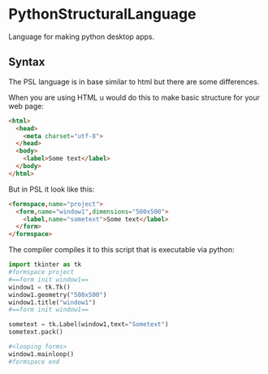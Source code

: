 # PythonStructuralLanguage
Language for making python desktop apps.

## Syntax

The PSL language is in base similar to html but there are some differences.

When you are using HTML u would do this to make basic structure for your web page:
```html
<html>
  <head>
    <meta charset="utf-8">
  </head>
  <body>
    <label>Some text</label>
  </body>
</html>
```
But in PSL it look like this:
```html
<formspace,name="project">
  <form,name="window1",dimensions="500x500">
    <label,name="sometext">Some text</label>
  </form>
</formspace>
```
The compiler compiles it to this script that is executable via python:
```python
import tkinter as tk
#formspace project
#==form init window1==
window1 = tk.Tk()
window1.geometry("500x500")
window1.title("window1")
#==form init window1==

sometext = tk.Label(window1,text="Sometext")
sometext.pack()

#<looping forms>
window1.mainloop()
#formspace end
```
